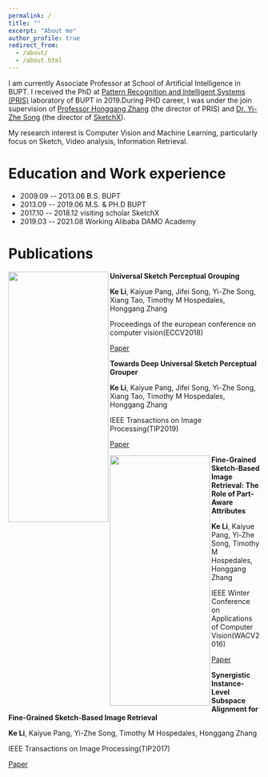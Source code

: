 ```yaml
---
permalink: /
title: ""
excerpt: "About me"
author_profile: true
redirect_from: 
  - /about/
  - /about.html
---
```


I am currently Associate Professor at School of Artificial Intelligence in BUPT. I received the PhD at [Pattern Recognition and Intelligent Systems (PRIS)](http://www.pris.net.cn/) laboratory of BUPT in 2019.During PHD career, I was under the join supervision of [Professor Honggang Zhang](https://teacher.bupt.edu.cn/zhanghonggang/zh_CN/index.htm) (the director of PRIS) and [Dr. Yi-Zhe Song](https://scholar.google.co.uk/citations?user=irZFP_AAAAAJ&hl=en) (the director of [SketchX](http://sketchx.eecs.qmul.ac.uk/)).

My research interest is Computer Vision and Machine Learning, particularly focus on Sketch, Video analysis, Information Retrieval.

Education and Work experience
======
* 2009.09 -- 2013.06   B.S.              BUPT
* 2013.09 -- 2019.06   M.S. & PH.D       BUPT
* 2017.10 -- 2018.12   visiting scholar  SketchX
* 2019.03 -- 2021.08   Working           Alibaba DAMO Academy

Publications
======





[<img align="left" img width = '200' height ='500' src="http://keli-sketchx.github.io/files/ECCV2018.jpg"/>](http://keli-sketchx.github.io/files/ECCV2018.png) **Universal Sketch Perceptual Grouping**

**Ke Li**, Kaiyue Pang, Jifei Song, Yi-Zhe Song, Xiang Tao, Timothy M Hospedales, Honggang Zhang

Proceedings of the european conference on computer vision(ECCV2018)

[Paper](http://keli-sketchx.github.io/files/ECCV2018.pdf)

**Towards Deep Universal Sketch Perceptual Grouper**

**Ke Li**, Kaiyue Pang, Jifei Song, Yi-Zhe Song, Xiang Tao, Timothy M Hospedales, Honggang Zhang

IEEE Transactions on Image Processing(TIP2019)

[Paper](http://keli-sketchx.github.io/files/TIP2019.pdf)



[<img align="left" img width = '200' height ='500' src="http://keli-sketchx.github.io/files/WACV2016.jpg"/>](http://keli-sketchx.github.io/files/WACV2016.png) **Fine-Grained Sketch-Based Image Retrieval: The Role of Part-Aware Attributes**

**Ke Li**, Kaiyue Pang, Yi-Zhe Song, Timothy M Hospedales, Honggang Zhang

IEEE Winter Conference on Applications of Computer Vision(WACV2016)

[Paper](http://keli-sketchx.github.io/files/WACV2016.pdf)

**Synergistic Instance-Level Subspace Alignment for Fine-Grained Sketch-Based Image Retrieval**

**Ke Li**, Kaiyue Pang, Yi-Zhe Song, Timothy M Hospedales, Honggang Zhang

IEEE Transactions on Image Processing(TIP2017)

[Paper](http://keli-sketchx.github.io/files/TIP2017.pdf)




